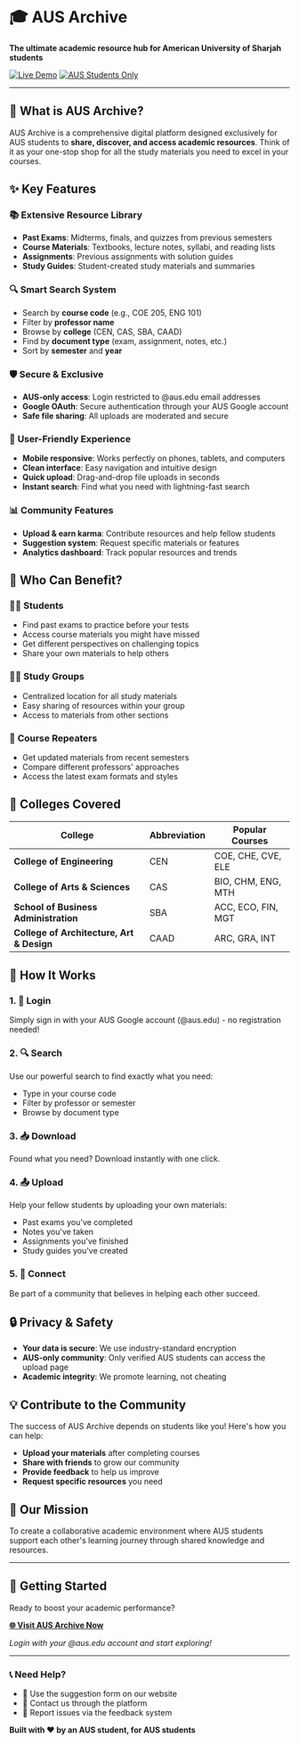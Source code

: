 # 🎓 AUS Archive

**The ultimate academic resource hub for American University of Sharjah students**

[![Live Demo](https://img.shields.io/badge/🌐_Live_Demo-ausarchive.vercel.app-blue)](https://ausarchive.vercel.app)
[![AUS Students Only](https://img.shields.io/badge/🏫_Access-AUS_Students_Only-red)](#access)

---

## 🌟 What is AUS Archive?

AUS Archive is a comprehensive digital platform designed exclusively for AUS students to **share, discover, and access academic resources**. Think of it as your one-stop shop for all the study materials you need to excel in your courses.

## ✨ Key Features

### 📚 **Extensive Resource Library**

- **Past Exams**: Midterms, finals, and quizzes from previous semesters
- **Course Materials**: Textbooks, lecture notes, syllabi, and reading lists
- **Assignments**: Previous assignments with solution guides
- **Study Guides**: Student-created study materials and summaries

### 🔍 **Smart Search System**

- Search by **course code** (e.g., COE 205, ENG 101)
- Filter by **professor name**
- Browse by **college** (CEN, CAS, SBA, CAAD)
- Find by **document type** (exam, assignment, notes, etc.)
- Sort by **semester** and **year**

### 🛡️ **Secure & Exclusive**

- **AUS-only access**: Login restricted to @aus.edu email addresses
- **Google OAuth**: Secure authentication through your AUS Google account
- **Safe file sharing**: All uploads are moderated and secure

### 📱 **User-Friendly Experience**

- **Mobile responsive**: Works perfectly on phones, tablets, and computers
- **Clean interface**: Easy navigation and intuitive design
- **Quick upload**: Drag-and-drop file uploads in seconds
- **Instant search**: Find what you need with lightning-fast search

### 📊 **Community Features**

- **Upload & earn karma**: Contribute resources and help fellow students
- **Suggestion system**: Request specific materials or features
- **Analytics dashboard**: Track popular resources and trends

## 🎯 Who Can Benefit?

### 👨‍🎓 **Students**

- Find past exams to practice before your tests
- Access course materials you might have missed
- Get different perspectives on challenging topics
- Share your own materials to help others

### 👩‍🏫 **Study Groups**

- Centralized location for all study materials
- Easy sharing of resources within your group
- Access to materials from other sections

### 🔄 **Course Repeaters**

- Get updated materials from recent semesters
- Compare different professors' approaches
- Access the latest exam formats and styles

## 🏫 Colleges Covered

| College                                   | Abbreviation | Popular Courses    |
| ----------------------------------------- | ------------ | ------------------ |
| **College of Engineering**                | CEN          | COE, CHE, CVE, ELE |
| **College of Arts & Sciences**            | CAS          | BIO, CHM, ENG, MTH |
| **School of Business Administration**     | SBA          | ACC, ECO, FIN, MGT |
| **College of Architecture, Art & Design** | CAAD         | ARC, GRA, INT      |

## 🚀 How It Works

### 1. **🔐 Login**

Simply sign in with your AUS Google account (@aus.edu) - no registration needed!

### 2. **🔍 Search**

Use our powerful search to find exactly what you need:

- Type in your course code
- Filter by professor or semester
- Browse by document type

### 3. **📥 Download**

Found what you need? Download instantly with one click.

### 4. **📤 Upload**

Help your fellow students by uploading your own materials:

- Past exams you've completed
- Notes you've taken
- Assignments you've finished
- Study guides you've created

### 5. **🤝 Connect**

Be part of a community that believes in helping each other succeed.

## 🔒 Privacy & Safety

- **Your data is secure**: We use industry-standard encryption
- **AUS-only community**: Only verified AUS students can access the upload page
- **Academic integrity**: We promote learning, not cheating

## 💡 Contribute to the Community

The success of AUS Archive depends on students like you! Here's how you can help:

- **Upload your materials** after completing courses
- **Share with friends** to grow our community
- **Provide feedback** to help us improve
- **Request specific resources** you need

## 🎯 Our Mission

To create a collaborative academic environment where AUS students support each other's learning journey through shared knowledge and resources.

---

## 🚀 Getting Started

Ready to boost your academic performance?

**[🌐 Visit AUS Archive Now](https://ausarchive.vercel.app)**

_Login with your @aus.edu account and start exploring!_

---

### 📞 Need Help?

- 💬 Use the suggestion form on our website
- 📧 Contact us through the platform
- 🐛 Report issues via the feedback system

**Built with ❤️ by an AUS student, for AUS students**
